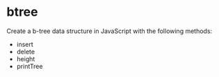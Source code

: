 btree
=====

Create a b-tree data structure in JavaScript with the following methods:
* insert
* delete
* height
* printTree
  

